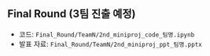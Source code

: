 ## Final Round (3팀 진출 예정)
- 코드: `Final_Round/TeamN/2nd_miniproj_code_팀명.ipynb`
- 발표 자료: `Final_Round/TeamN/2nd_miniproj_ppt_팀명.pptx`

